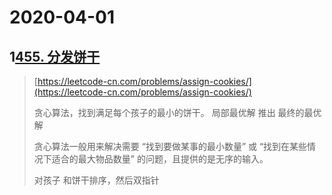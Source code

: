 # 2020-04-01

## 1[455. 分发饼干](https://leetcode-cn.com/problems/assign-cookies/)

> [https://leetcode-cn.com/problems/assign-cookies/](https://leetcode-cn.com/problems/assign-cookies/)
>
> 贪心算法，找到满足每个孩子的最小的饼干。  局部最优解 推出 最终的最优解
>
>  贪心算法一般用来解决需要 “找到要做某事的最小数量” 或 “找到在某些情况下适合的最大物品数量” 的问题，且提供的是无序的输入。
>
> 对孩子  和饼干排序，然后双指针





